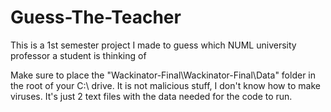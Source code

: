 # Guess-The-Teacher
This is a 1st semester project I made to guess which NUML university professor a student is thinking of

Make sure to place the "Wackinator-Final\Wackinator-Final\Data" folder in the root of your C:\ drive. 
It is not malicious stuff, I don't know how to make viruses. It's just 2 text files with the data needed for the code to run.
